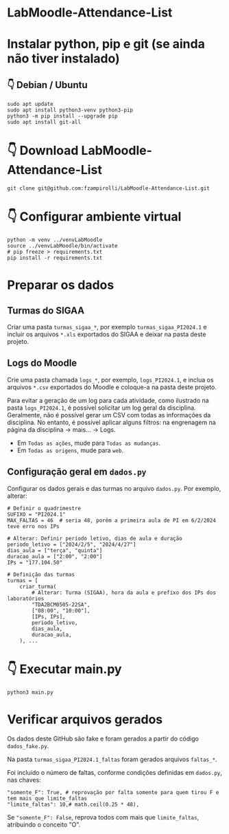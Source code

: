 # LabMoodle-Attendance-List

# Instalar python, pip e git (se ainda não tiver instalado)

## 👇️ Debian / Ubuntu
```
sudo apt update
sudo apt install python3-venv python3-pip
python3 -m pip install --upgrade pip
sudo apt install git-all
```

# 👇️ Download LabMoodle-Attendance-List 
```
git clone git@github.com:fzampirolli/LabMoodle-Attendance-List.git
```

# 👇️ Configurar ambiente virtual 
```
python -m venv ../venvLabMoodle
source ../venvLabMoodle/bin/activate
# pip freeze > requirements.txt
pip install -r requirements.txt
```

# Preparar os dados

## Turmas do SIGAA

Criar uma pasta `turmas_sigaa_*`, por exemplo `turmas_sigaa_PI2024.1` e incluir os arquivos `*.xls` exportados do SIGAA e deixar na pasta deste projeto.

## Logs do Moodle

Crie uma pasta chamada `logs_*`, por exemplo, `logs_PI2024.1`, e inclua os arquivos `*.csv` exportados do Moodle e coloque-a na pasta deste projeto.

Para evitar a geração de um log para cada atividade, como ilustrado na pasta `logs_PI2024.1`, é possível solicitar um log geral da disciplina. Geralmente, não é possível gerar um CSV com todas as informações da disciplina. No entanto, é possível aplicar alguns filtros: na engrenagem na página da disciplina -> mais... -> Logs.

* Em `Todas as ações`, mude para `Todas as mudanças`.
* Em `Todas as origens`, mude para `web`.

## Configuração geral em `dados.py`

Configurar os dados gerais e das turmas no arquivo `dados.py`. Por exemplo, alterar:

```
# Definir o quadrimestre
SUFIXO = "PI2024.1"
MAX_FALTAS = 46  # seria 48, porém a primeira aula de PI em 6/2/2024 teve erro nos IPs

```

```
# Alterar: Definir período letivo, dias de aula e duração
periodo_letivo = ["2024/2/5", "2024/4/27"]
dias_aula = ["terça", "quinta"]
duracao_aula = ["2:00", "2:00"]
IPs = "177.104.50"

# Definição das turmas
turmas = [
    criar_turma(
        # Alterar: Turma (SIGAA), hora da aula e prefixo dos IPs dos laboratórios
        "TDA2BCM0505-22SA",
        ["08:00", "10:00"],
        [IPs, IPs],
        periodo_letivo,
        dias_aula,
        duracao_aula,
    ), ...
```



# 👇️ Executar main.py
```
python3 main.py
```

# Verificar arquivos gerados

Os dados deste GitHub são fake e foram gerados a partir do código `dados_fake.py`.

Na pasta `turmas_sigaa_PI2024.1_faltas` foram gerados arquivos `faltas_*`. 

Foi incluído o número de faltas, conforme condições definidas em `dados.py`, nas chaves:

```
"somente_F": True, # reprovação por falta somente para quem tirou F e tem mais que limite_faltas
"limite_faltas": 10,# math.ceil(0.25 * 48),
```

Se `"somente_F": False`, reprova todos com mais que `limite_faltas`, atribuindo o conceito "O".